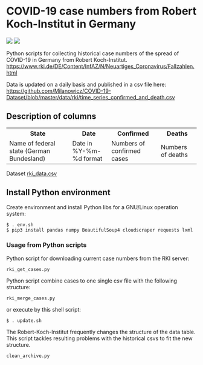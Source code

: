 # COVID-19 case numbers from Robert Koch-Institut in Germany

![](https://img.shields.io/github/repo-size/milanowicz/COVID-19-RKI)
![](https://img.shields.io/github/languages/code-size/milanowicz/COVID-19-RKI)

Python scripts for collecting historical case numbers of the spread of COVID-19 in Germany from Robert Koch-Institut.
https://www.rki.de/DE/Content/InfAZ/N/Neuartiges_Coronavirus/Fallzahlen.html

Data is updated on a daily basis and published in a csv file here:
https://github.com/Milanowicz/COVID-19-Dataset/blob/master/data/rki/time_series_confirmed_and_death.csv


## Description of columns

<table>
<tr>
<th>State</th><th>Date</th><th>Confirmed</th><th>Deaths</th>
</tr>
<tr>
<td>Name of federal state (German Bundesland)</td>
<td>Date in %Y-%m-%d format</td>
<td>Numbers of confirmed cases</td>
<td>Numbers of deaths</td>
</tr>
</table>

Dataset [rki_data.csv](https://raw.githubusercontent.com/Milanowicz/COVID-19-RKI/master/csv/rki_data.csv)


## Install Python environment

Create environment and install Python libs for a GNU/Linux operation system:

    $ . env.sh
    $ pip3 install pandas numpy BeautifulSoup4 cloudscraper requests lxml
   

### Usage from Python scripts

Python script for downloading current case numbers from the RKI server:

`rki_get_cases.py`
 
Python script combine cases to one single csv file with the following structure:

`rki_merge_cases.py`


or execute by this shell script:

    $ . update.sh

The Robert-Koch-Institut frequently changes the structure of the data table. This script tackles resulting problems with the historical csvs to fit the new structure.

`clean_archive.py` 
